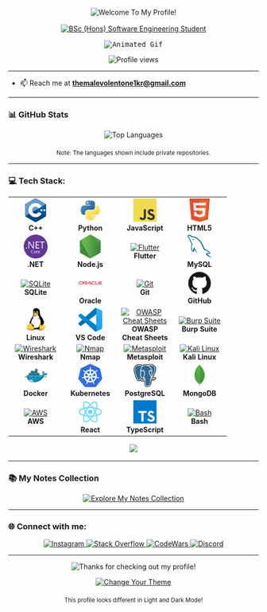 <!-- Welcome Section -->
<p align="center">
  <picture>
    <!-- Dark Mode -->
    <source media="(prefers-color-scheme: dark)" 
      srcset="https://readme-typing-svg.demolab.com?font=Consolas&amp;weight=100&amp;size=30&amp;pause=1000&amp;color=56FF5A&amp;center=true&amp;vCenter=true&amp;repeat=false&amp;width=435&amp;lines=Welcome+To+My+Profile!">
    <!-- Light Mode -->
    <source media="(prefers-color-scheme: light)" 
      srcset="https://readme-typing-svg.demolab.com?font=Consolas&amp;weight=100&amp;size=30&amp;pause=1000&amp;color=007BFF&amp;center=true&amp;vCenter=true&amp;repeat=false&amp;width=435&amp;lines=Welcome+To+My+Profile!">
    <!-- Fallback -->
    <img src="https://readme-typing-svg.demolab.com?font=Consolas&amp;weight=100&amp;size=30&amp;pause=1000&amp;color=007BFF&amp;center=true&amp;vCenter=true&amp;repeat=false&amp;width=435&amp;lines=Welcome+To+My+Profile!" alt="Welcome To My Profile!">
  </picture>
</p>

<!-- Profile Description -->
<p align="center">
  <a href="#"><picture>
    <source media="(prefers-color-scheme: dark)" srcset="https://placehold.co/450x40/transparent/56FF5A?font=source-sans-pro&text=BSc%20(Hons)%20Software%20Engineering%20Student">
    <source media="(prefers-color-scheme: light)" srcset="https://placehold.co/500x75/transparent/007BFF?font=source-sans-pro&text=BSc%20(Hons)%20Software%20Engineering%20Student">
    <img src="https://placehold.co/500x75/transparent/007BFF?font=source-sans-pro&text=BSc%20(Hons)%20Software%20Engineering%20Student" alt="BSc (Hons) Software Engineering Student" align="center">
  </picture></a>
</p>

<!-- Animated Gif Section -->
<p align="center">
  <kbd>
    <picture>
      <!-- Dark Mode Gif -->
      <source media="(prefers-color-scheme: dark)" srcset="https://i.giphy.com/PTBVMsYIOB0SBP4MVe.webp" width="250">
      <!-- Light Mode Gif -->
      <source media="(prefers-color-scheme: light)" srcset="https://media0.giphy.com/media/v1.Y2lkPTc5MGI3NjExcWhyYTFpejd0Zm9sbDZxZWNnaWllbmViN2c4OWZzdmRuYTN6ZW1wYiZlcD12MV9pbnRlcm5hbF9naWZfYnlfaWQmY3Q9Zw/scZPhLqaVOM1qG4lT9/giphy.webp" width="250">
      <img src="https://media0.giphy.com/media/v1.Y2lkPTc5MGI3NjExcWhyYTFpejd0Zm9sbDZxZWNnaWllbmViN2c4OWZzdmRuYTN6ZW1wYiZlcD12MV9pbnRlcm5hbF9naWZfYnlfaWQmY3Q9Zw/scZPhLqaVOM1qG4lT9/giphy.webp" alt="Animated Gif">
    </picture>
  </kbd>
</p>

<!-- Profile View Counter -->
<p align="center">
  <picture>
    <!-- Dark Mode -->
    <source media="(prefers-color-scheme: dark)" srcset="https://komarev.com/ghpvc/?username=themalevolentone1&amp;label=Profile%20views&amp;color=56FF5A&amp;style=flat">
    <!-- Light Mode -->
    <source media="(prefers-color-scheme: light)" srcset="https://komarev.com/ghpvc/?username=themalevolentone1&amp;label=Profile%20views&amp;color=007BFF&amp;style=flat">
    <img src="https://komarev.com/ghpvc/?username=themalevolentone1&amp;label=Profile%20views&amp;color=007BFF&amp;style=flat" alt="Profile views">
  </picture>
</p>

---

<!-- Contact Information -->
- 📫 Reach me at **[themalevolentone1kr@gmail.com](mailto:themalevolentone1kr@gmail.com)**

---

<!-- GitHub Statistics -->
### 📊 GitHub Stats
<p align="center">
  <picture>
    <!-- Dark Mode Stats -->
    <source media="(prefers-color-scheme: dark)" 
      srcset="https://github-readme-stats-git-main-themalevolentone1s-projects.vercel.app/api/top-langs/?username=TheMalevolentOne1&amp;layout=donut&amp;show_icons=true&amp;theme=github_dark&amp;hide_border=true&amp;bg_color=20232a&amp;icon_color=58A6FF&amp;text_color=fff&amp;title_color=58A6FF&amp;count_private=true">
    <!-- Light Mode Stats -->
    <source media="(prefers-color-scheme: light)" 
      srcset="https://github-readme-stats-git-main-themalevolentone1s-projects.vercel.app/api/top-langs/?username=TheMalevolentOne1&amp;layout=donut&amp;show_icons=true&amp;theme=github_light&amp;hide_border=true&amp;bg_color=ffffff&amp;icon_color=0366d6&amp;text_color=000000&amp;title_color=0366d6&amp;count_private=true">
    <img src="https://github-readme-stats-git-main-themalevolentone1s-projects.vercel.app/api/top-langs/?username=TheMalevolentOne1&amp;layout=donut&amp;show_icons=true&amp;theme=github_dark&amp;hide_border=true&amp;bg_color=20232a&amp;icon_color=58A6FF&amp;text_color=fff&amp;title_color=58A6FF&amp;count_private=true" alt="Top Languages">
  </picture>
  <p align="center"><sub>Note: The languages shown include private repositories.</sub></p>
</p>

---

<!-- Tech Stack Section -->
### 💻 Tech Stack:
<table align="center"> 
  <tr> 
    <td align="center" width="96"> 
      <a href="https://isocpp.org/" target="_blank"> 
        <img src="https://raw.githubusercontent.com/devicons/devicon/master/icons/cplusplus/cplusplus-original.svg" width="48" height="48" alt="C++"> 
      </a> 
      <br>
      <b>C++</b> 
    </td> 
    <td align="center" width="96"> 
      <a href="https://www.python.org/doc/" target="_blank"> 
        <img src="https://raw.githubusercontent.com/devicons/devicon/master/icons/python/python-original.svg" width="48" height="48" alt="Python"> 
      </a> 
      <br>
      <b>Python</b>
    </td> 
    <td align="center" width="96"> 
      <a href="https://developer.mozilla.org/en-US/docs/Web/JavaScript" target="_blank"> 
        <img src="https://raw.githubusercontent.com/devicons/devicon/master/icons/javascript/javascript-original.svg" width="48" height="48" alt="JavaScript"> 
      </a> 
      <br>
      <b>JavaScript</b> 
    </td> 
    <td align="center" width="96"> 
      <a href="https://developer.mozilla.org/en-US/docs/Web/HTML" target="_blank"> 
        <img src="https://raw.githubusercontent.com/devicons/devicon/master/icons/html5/html5-original.svg" width="48" height="48" alt="HTML5"> 
      </a> 
      <br>
      <b>HTML5</b>
    </td>
  </tr>
  <tr>
    <td align="center" width="96">
      <a href="https://dotnet.microsoft.com/learn/dotnet/what-is-dotnet" target="_blank">
        <img src="https://raw.githubusercontent.com/devicons/devicon/master/icons/dotnetcore/dotnetcore-original.svg" width="48" height="48" alt=".NET">
      </a> 
      <br>
      <b>.NET</b>
    </td>
    <td align="center" width="96"> 
      <a href="https://nodejs.org/en/docs/" target="_blank">
        <img src="https://raw.githubusercontent.com/devicons/devicon/master/icons/nodejs/nodejs-original.svg" width="48" height="48" alt="Node.js"> 
      </a> 
      <br>
      <b>Node.js</b>
    </td>
    <td align="center" width="96"> 
      <a href="https://docs.flutter.dev/" target="_blank">
        <img src="https://www.vectorlogo.zone/logos/flutterio/flutterio-icon.svg" width="48" height="48" alt="Flutter">
      </a> 
      <br>
      <b>Flutter</b>
    </td>
    <td align="center" width="96"> 
      <a href="https://dev.mysql.com/doc/" target="_blank">
        <img src="https://raw.githubusercontent.com/devicons/devicon/master/icons/mysql/mysql-original.svg" width="48" height="48" alt="MySQL">
      </a>
      <br>
      <b>MySQL</b>
    </td>
  </tr>
  <tr>
    <td align="center" width="96">
      <a href="https://www.sqlite.org/docs.html" target="_blank">
        <img src="https://www.vectorlogo.zone/logos/sqlite/sqlite-icon.svg" width="48" height="48" alt="SQLite">
      </a>
      <br>
      <b>SQLite</b>
    </td>
    <td align="center" width="96"> 
      <a href="https://docs.oracle.com/en/" target="_blank">
        <img src="https://raw.githubusercontent.com/devicons/devicon/master/icons/oracle/oracle-original.svg" width="48" height="48" alt="Oracle"> 
      </a>
      <br>
      <b>Oracle</b>
    </td>
    <td align="center" width="96">
      <a href="https://git-scm.com/doc" target="_blank">
        <img src="https://www.vectorlogo.zone/logos/git-scm/git-scm-icon.svg" width="48" height="48" alt="Git"> 
      </a>
      <br>
      <b>Git</b>
    </td>
    <td align="center" width="96">
      <a href="https://docs.github.com/en" target="_blank">
        <img src="https://raw.githubusercontent.com/devicons/devicon/master/icons/github/github-original.svg" width="48" height="48" alt="GitHub">
      </a>
      <br>
      <b>GitHub</b>
    </td>
  </tr>
  <tr>
    <td align="center" width="96">
      <a href="https://www.kernel.org/doc/html/latest/" target="_blank">
        <img src="https://raw.githubusercontent.com/devicons/devicon/master/icons/linux/linux-original.svg" width="48" height="48" alt="Linux">
      </a>
      <br>
      <b>Linux</b>
    </td>
    <td align="center" width="96"> 
      <a href="https://code.visualstudio.com/docs" target="_blank">
        <img src="https://raw.githubusercontent.com/devicons/devicon/master/icons/vscode/vscode-original.svg" width="48" height="48" alt="VS Code">
      </a>
      <br>
      <b>VS Code</b>
    </td>
    <td align="center" width="96">
      <a href="https://cheatsheetseries.owasp.org/" target="_blank">
        <img src="https://owasp.org/www--site-theme/favicon.ico" width="48" height="48" alt="OWASP Cheat Sheets">
      </a>
      <br>
      <b>OWASP Cheat Sheets</b>
    </td>
    <td align="center" width="96">
      <a href="https://portswigger.net/burp/documentation" target="_blank">
        <img src="https://portswigger.net/favicon.ico" width="48" height="48" alt="Burp Suite">
      </a>
      <br>
      <b>Burp Suite</b>
    </td>
  </tr>
  <tr>
    <td align="center" width="96">
      <a href="https://www.wireshark.org/docs/" target="_blank">
        <img src="https://www.vectorlogo.zone/logos/wireshark/wireshark-icon.svg" width="48" height="48" alt="Wireshark">
      </a>
      <br>
      <b>Wireshark</b>
    </td>
    <td align="center" width="96">
      <a href="https://nmap.org/book/man.html" target="_blank">
        <img src="https://nmap.org/images/nmap-logo-64px.png" width="48" height="48" alt="Nmap">
      </a>
      <br>
      <b>Nmap</b>
    </td>
    <td align="center" width="96">
      <a href="https://www.metasploit.com/" target="_blank">
        <img src="https://www.metasploit.com/includes/images/favicon.ico" width="48" height="48" alt="Metasploit">
      </a>
      <br>
      <b>Metasploit</b>
    </td>
    <td align="center" width="96">
      <a href="https://www.kali.org/docs/" target="_blank">
        <img src="https://www.kali.org/images/favicon.ico" width="48" height="48" alt="Kali Linux">
      </a>
      <br>
      <b>Kali Linux</b>
    </td>
  </tr>
  <tr>
    <td align="center" width="96">
      <a href="https://docs.docker.com/" target="_blank">
        <img src="https://raw.githubusercontent.com/devicons/devicon/master/icons/docker/docker-original.svg" width="48" height="48" alt="Docker">
      </a>
      <br>
      <b>Docker</b>
    </td>
    <td align="center" width="96">
      <a href="https://kubernetes.io/docs/" target="_blank">
        <img src="https://raw.githubusercontent.com/devicons/devicon/master/icons/kubernetes/kubernetes-plain.svg" width="48" height="48" alt="Kubernetes">
      </a>
      <br>
      <b>Kubernetes</b>
    </td>
    <td align="center" width="96">
      <a href="https://www.postgresql.org/docs/" target="_blank">
        <img src="https://raw.githubusercontent.com/devicons/devicon/master/icons/postgresql/postgresql-original.svg" width="48" height="48" alt="PostgreSQL">
      </a>
      <br>
      <b>PostgreSQL</b>
    </td>
    <td align="center" width="96">
      <a href="https://www.mongodb.com/docs/" target="_blank">
        <img src="https://raw.githubusercontent.com/devicons/devicon/master/icons/mongodb/mongodb-original.svg" width="48" height="48" alt="MongoDB">
      </a>
      <br>
      <b>MongoDB</b>
    </td>
  </tr>
  <tr>
    <td align="center" width="96">
      <a href="https://docs.aws.amazon.com/" target="_blank">
        <img src="https://logos-world.net/wp-content/uploads/2021/08/Amazon-Web-Services-AWS-Emblem.png" width="48" height="48" alt="AWS">
      </a>
      <br>
      <b>AWS</b>
    </td>
    <td align="center" width="96">
      <a href="https://react.dev/" target="_blank">
        <img src="https://raw.githubusercontent.com/devicons/devicon/master/icons/react/react-original.svg" width="48" height="48" alt="React">
      </a>
      <br>
      <b>React</b>
    </td>
    <td align="center" width="96">
      <a href="https://www.typescriptlang.org/docs/" target="_blank">
        <img src="https://raw.githubusercontent.com/devicons/devicon/master/icons/typescript/typescript-original.svg" width="48" height="48" alt="TypeScript">
      </a>
      <br>
      <b>TypeScript</b>
    </td>
    <td align="center" width="96">
      <a href="https://www.gnu.org/software/bash/manual/" target="_blank">
        <img src="https://www.vectorlogo.zone/logos/gnu_bash/gnu_bash-icon.svg" width="48" height="48" alt="Bash">
      </a>
      <br>
      <b>Bash</b>
    </td>
  </tr>
</table>
<p align="center">
  <sub>
    <picture>
      <!-- Dark Mode -->
      <source media="(prefers-color-scheme: dark)" 
        srcset="https://img.shields.io/badge/Documentation_Links-56FF5A?style=flat">
      <!-- Light Mode -->
      <source media="(prefers-color-scheme: light)" 
        srcset="https://img.shields.io/badge/Documentation_Links-007BFF?style=flat">
      <!-- Fallback -->
      <img src="https://img.shields.io/badge/Documentation_Links-007BFF?style=flat">
    </picture>
  </sub>
</p>

---

<!-- My Notes Collection Website -->
### 📚 My Notes Collection
<p align="center">
  <a href="https://themalevolentone1.github.io/My-Notes-Collection" target="_blank">
    <picture>
      <source media="(prefers-color-scheme: dark)" srcset="https://img.shields.io/badge/Explore%20My%20Notes%20Collection-1C2526?style=for-the-badge&logo=mdnwebdocs&logoColor=4CAF50">
      <source media="(prefers-color-scheme: light)" srcset="https://img.shields.io/badge/Explore%20My%20Notes%20Collection-1C2526?style=for-the-badge&logo=mdnwebdocs&logoColor=0288D1">
      <img src="https://img.shields.io/badge/Explore%20My%20Notes%20Collection-1C2526?style=for-the-badge&logo=mdnwebdocs&logoColor=0288D1" alt="Explore My Notes Collection" height="35">
    </picture>
  </a>
</p>

---

<!-- Social Connections -->
### 🌐 Connect with me:
<p align="center">
  <a href="https://www.instagram.com/KCR_250904" target="_blank" rel="noopener noreferrer">
    <picture>
      <!-- Dark Mode -->
      <source media="(prefers-color-scheme: dark)" srcset="https://img.shields.io/badge/Instagram-0A0A0A?style=for-the-badge&amp;logo=instagram&amp;logoColor=56FF5A">
      <!-- Light Mode -->
      <source media="(prefers-color-scheme: light)" srcset="https://img.shields.io/badge/Instagram-0A0A0A?style=for-the-badge&amp;logo=instagram&amp;logoColor=007BFF">
      <img src="https://img.shields.io/badge/Instagram-0A0A0A?style=for-the-badge&amp;logo=instagram&amp;logoColor=007BFF" alt="Instagram" height="30" width="120">
    </picture>
  </a>

  <a href="https://stackoverflow.com/users/17998613/the-malevolent-one" target="_blank" rel="noopener noreferrer">
    <picture>
      <!-- Dark Mode -->
      <source media="(prefers-color-scheme: dark)" srcset="https://img.shields.io/badge/Stack_Overflow-0A0A0A?style=for-the-badge&amp;logo=stackoverflow&amp;logoColor=56FF5A">
      <!-- Light Mode -->
      <source media="(prefers-color-scheme: light)" srcset="https://img.shields.io/badge/Stack_Overflow-0A0A0A?style=for-the-badge&amp;logo=stackoverflow&amp;logoColor=007BFF">
      <img src="https://img.shields.io/badge/Stack_Overflow-0A0A0A?style=for-the-badge&amp;logo=stackoverflow&amp;logoColor=007BFF" alt="Stack Overflow" height="30" width="120">
    </picture>
  </a>

  <a href="https://www.codewars.com/users/The%20Malevolent%20One" target="_blank" rel="noopener noreferrer">
    <picture>
      <!-- Dark Mode -->
      <source media="(prefers-color-scheme: dark)" srcset="https://img.shields.io/badge/CodeWars-0A0A0A?style=for-the-badge&amp;logo=codewars&amp;logoColor=56FF5A">
      <!-- Light Mode -->
      <source media="(prefers-color-scheme: light)" srcset="https://img.shields.io/badge/CodeWars-0A0A0A?style=for-the-badge&amp;logo=codewars&amp;logoColor=007BFF">
      <img src="https://img.shields.io/badge/CodeWars-0A0A0A?style=for-the-badge&amp;logo=codewars&amp;logoColor=007BFF" alt="CodeWars" height="30" width="120">
    </picture>
  </a>

  <a href="https://discord.com/users/TheMalevolentOne1" target="_blank" rel="noopener noreferrer">
    <picture>
      <!-- Dark Mode -->
      <source media="(prefers-color-scheme: dark)" srcset="https://img.shields.io/badge/Discord-0A0A0A?style=for-the-badge&amp;logo=discord&amp;logoColor=56FF5A">
      <!-- Light Mode -->
      <source media="(prefers-color-scheme: light)" srcset="https://img.shields.io/badge/Discord-0A0A0A?style=for-the-badge&amp;logo=discord&amp;logoColor=007BFF">
      <img src="https://img.shields.io/badge/Discord-0A0A0A?style=for-the-badge&amp;logo=discord&amp;logoColor=007BFF" alt="Discord" height="30" width="120">
    </picture>
  </a>
</p>

---

<!-- Closing Section -->
<p align="center">
  <picture>
    <!-- Dark Mode -->
    <source media="(prefers-color-scheme: dark)" 
      srcset="https://readme-typing-svg.demolab.com?font=Consolas&amp;weight=100&amp;size=15&amp;pause=1000&amp;color=56FF5A&amp;center=true&amp;vCenter=true&amp;repeat=false&amp;width=435&amp;lines=Thanks+for+checking+out+my+profile!">
    <!-- Light Mode -->
    <source media="(prefers-color-scheme: light)" 
      srcset="https://readme-typing-svg.demolab.com?font=Consolas&amp;weight=100&amp;size=15&amp;pause=1000&amp;color=007BFF&amp;center=true&amp;vCenter=true&amp;repeat=false&amp;width=435&amp;lines=Thanks+for+checking+out+my+profile!">
    <!-- Fallback -->
    <img src="https://readme-typing-svg.demolab.com?font=Consolas&amp;weight=100&amp;size=15&amp;pause=1000&amp;color=007BFF&amp;center=true&amp;vCenter=true&amp;repeat=false&amp;width=435&amp;lines=Thanks+for+checking+out+my+profile!" alt="Thanks for checking out my profile!">
  </picture>
</p>

<p align="center">
  <a href="https://github.com/settings/appearance" target="_blank" rel="noopener noreferrer">
    <picture>
      <!-- Dark Mode -->
      <source media="(prefers-color-scheme: dark)" srcset="https://img.shields.io/badge/Change%20Your%20Theme-%230A0A0A?style=for-the-badge&amp;logo=github&amp;logoColor=56FF5A">
      <!-- Light Mode -->
      <source media="(prefers-color-scheme: light)" srcset="https://img.shields.io/badge/Change%20Your%20Theme-%230A0A0A?style=for-the-badge&amp;logo=github&amp;logoColor=007BFF">
      <img src="https://img.shields.io/badge/Adaptive%20Profile-%230A0A0A?style=for-the-badge&amp;logo=github&amp;logoColor=007BFF" alt="Change Your Theme" height="30" width="150">
    </picture>
  </a>
</p>

<p align="center"><sub>This profile looks different in Light and Dark Mode!</sub></p>

